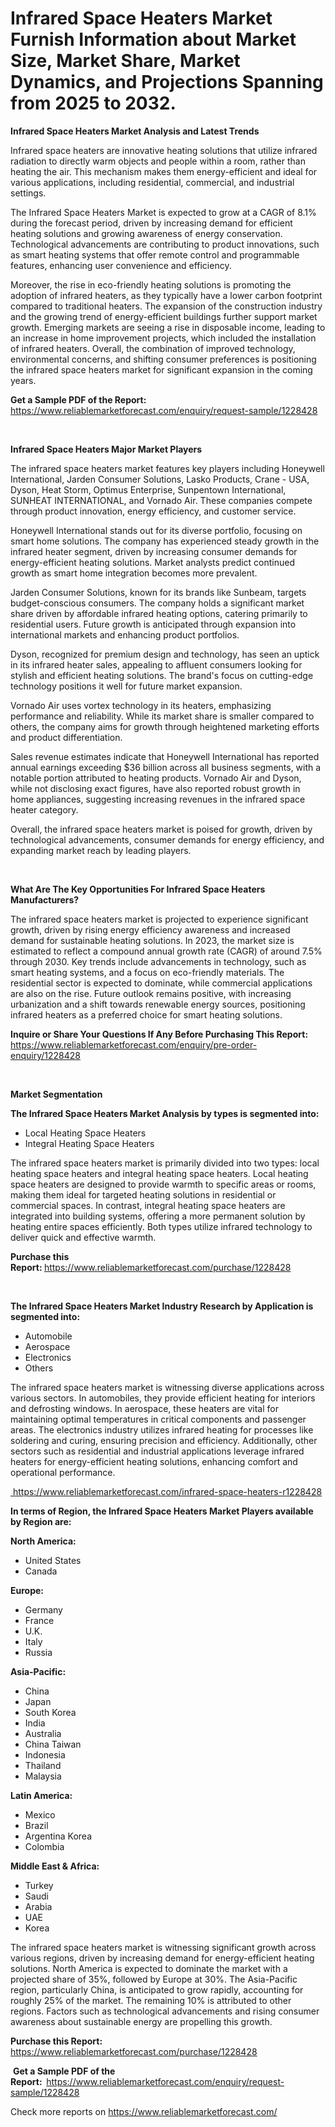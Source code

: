 <p><h1>Infrared Space Heaters Market Furnish Information about Market Size, Market Share, Market Dynamics, and Projections Spanning from 2025 to 2032.</h1></p><p><strong>Infrared Space Heaters Market Analysis and Latest Trends</strong></p>
<p><p>Infrared space heaters are innovative heating solutions that utilize infrared radiation to directly warm objects and people within a room, rather than heating the air. This mechanism makes them energy-efficient and ideal for various applications, including residential, commercial, and industrial settings. </p><p>The Infrared Space Heaters Market is expected to grow at a CAGR of 8.1% during the forecast period, driven by increasing demand for efficient heating solutions and growing awareness of energy conservation. Technological advancements are contributing to product innovations, such as smart heating systems that offer remote control and programmable features, enhancing user convenience and efficiency. </p><p>Moreover, the rise in eco-friendly heating solutions is promoting the adoption of infrared heaters, as they typically have a lower carbon footprint compared to traditional heaters. The expansion of the construction industry and the growing trend of energy-efficient buildings further support market growth. Emerging markets are seeing a rise in disposable income, leading to an increase in home improvement projects, which included the installation of infrared heaters. Overall, the combination of improved technology, environmental concerns, and shifting consumer preferences is positioning the infrared space heaters market for significant expansion in the coming years.</p></p>
<p><strong>Get a Sample PDF of the Report:&nbsp;</strong> <a href="https://www.reliablemarketforecast.com/enquiry/request-sample/1228428?utm_campaign=2932&utm_medium=2&utm_source=Github&utm_content=ia&utm_term=09042025&utm_id=infrared-space-heaters">https://www.reliablemarketforecast.com/enquiry/request-sample/1228428</a></p>
<p>&nbsp;</p>
<p><strong>Infrared Space Heaters Major Market Players</strong></p>
<p><p>The infrared space heaters market features key players including Honeywell International, Jarden Consumer Solutions, Lasko Products, Crane - USA, Dyson, Heat Storm, Optimus Enterprise, Sunpentown International, SUNHEAT INTERNATIONAL, and Vornado Air. These companies compete through product innovation, energy efficiency, and customer service.</p><p>Honeywell International stands out for its diverse portfolio, focusing on smart home solutions. The company has experienced steady growth in the infrared heater segment, driven by increasing consumer demands for energy-efficient heating solutions. Market analysts predict continued growth as smart home integration becomes more prevalent.</p><p>Jarden Consumer Solutions, known for its brands like Sunbeam, targets budget-conscious consumers. The company holds a significant market share driven by affordable infrared heating options, catering primarily to residential users. Future growth is anticipated through expansion into international markets and enhancing product portfolios.</p><p>Dyson, recognized for premium design and technology, has seen an uptick in its infrared heater sales, appealing to affluent consumers looking for stylish and efficient heating solutions. The brand's focus on cutting-edge technology positions it well for future market expansion.</p><p>Vornado Air uses vortex technology in its heaters, emphasizing performance and reliability. While its market share is smaller compared to others, the company aims for growth through heightened marketing efforts and product differentiation.</p><p>Sales revenue estimates indicate that Honeywell International has reported annual earnings exceeding $36 billion across all business segments, with a notable portion attributed to heating products. Vornado Air and Dyson, while not disclosing exact figures, have also reported robust growth in home appliances, suggesting increasing revenues in the infrared space heater category.</p><p>Overall, the infrared space heaters market is poised for growth, driven by technological advancements, consumer demands for energy efficiency, and expanding market reach by leading players.</p></p>
<p>&nbsp;</p>
<p><strong>What Are The Key Opportunities For Infrared Space Heaters Manufacturers?</strong></p>
<p><p>The infrared space heaters market is projected to experience significant growth, driven by rising energy efficiency awareness and increased demand for sustainable heating solutions. In 2023, the market size is estimated to reflect a compound annual growth rate (CAGR) of around 7.5% through 2030. Key trends include advancements in technology, such as smart heating systems, and a focus on eco-friendly materials. The residential sector is expected to dominate, while commercial applications are also on the rise. Future outlook remains positive, with increasing urbanization and a shift towards renewable energy sources, positioning infrared heaters as a preferred choice for smart heating solutions.</p></p>
<p><strong>Inquire or Share Your Questions If Any Before Purchasing This Report:</strong> <a href="https://www.reliablemarketforecast.com/enquiry/pre-order-enquiry/1228428?utm_campaign=2932&utm_medium=2&utm_source=Github&utm_content=ia&utm_term=09042025&utm_id=infrared-space-heaters">https://www.reliablemarketforecast.com/enquiry/pre-order-enquiry/1228428</a></p>
<p>&nbsp;</p>
<p><strong>Market Segmentation</strong></p>
<p><strong>The Infrared Space Heaters Market Analysis by types is segmented into:</strong></p>
<p><ul><li>Local Heating Space Heaters</li><li>Integral Heating Space Heaters</li></ul></p>
<p><p>The infrared space heaters market is primarily divided into two types: local heating space heaters and integral heating space heaters. Local heating space heaters are designed to provide warmth to specific areas or rooms, making them ideal for targeted heating solutions in residential or commercial spaces. In contrast, integral heating space heaters are integrated into building systems, offering a more permanent solution by heating entire spaces efficiently. Both types utilize infrared technology to deliver quick and effective warmth.</p></p>
<p><strong>Purchase this Report:&nbsp;</strong><a href="https://www.reliablemarketforecast.com/purchase/1228428?utm_campaign=2932&utm_medium=2&utm_source=Github&utm_content=ia&utm_term=09042025&utm_id=infrared-space-heaters">https://www.reliablemarketforecast.com/purchase/1228428</a></p>
<p>&nbsp;</p>
<p><strong>The Infrared Space Heaters Market Industry Research by Application is segmented into:</strong></p>
<p><ul><li>Automobile</li><li>Aerospace</li><li>Electronics</li><li>Others</li></ul></p>
<p><p>The infrared space heaters market is witnessing diverse applications across various sectors. In automobiles, they provide efficient heating for interiors and defrosting windows. In aerospace, these heaters are vital for maintaining optimal temperatures in critical components and passenger areas. The electronics industry utilizes infrared heating for processes like soldering and curing, ensuring precision and efficiency. Additionally, other sectors such as residential and industrial applications leverage infrared heaters for energy-efficient heating solutions, enhancing comfort and operational performance.</p></p>
<p><a href="https://www.reliablemarketforecast.com/infrared-space-heaters-r1228428?utm_campaign=2932&utm_medium=2&utm_source=Github&utm_content=ia&utm_term=09042025&utm_id=infrared-space-heaters">&nbsp;https://www.reliablemarketforecast.com/infrared-space-heaters-r1228428</a></p>
<p><strong>In terms of Region, the Infrared Space Heaters Market Players available by Region are:</strong></p>
<p>
    <p> <strong> North America: </strong>
        <ul>
            <li>United States</li>
            <li>Canada</li>
        </ul>
        </p> 
    <p> <strong> Europe: </strong>
        <ul>
            <li>Germany</li>
            <li>France</li>
            <li>U.K.</li>
            <li>Italy</li>
            <li>Russia</li>
        </ul>
        </p> 
    <p> <strong> Asia-Pacific: </strong>
        <ul>
            <li>China</li>
            <li>Japan</li>
            <li>South Korea</li>
            <li>India</li>
            <li>Australia</li>
            <li>China Taiwan</li>
            <li>Indonesia</li>
            <li>Thailand</li>
            <li>Malaysia</li>
        </ul>
        </p> 
    <p> <strong> Latin America: </strong>
        <ul>
            <li>Mexico</li>
            <li>Brazil</li>
            <li>Argentina Korea</li>
            <li>Colombia</li>
        </ul>
        </p> 
    <p> <strong> Middle East & Africa: </strong>
        <ul>
            <li>Turkey</li>
            <li>Saudi</li>
            <li>Arabia</li>
            <li>UAE</li>
            <li>Korea</li>
        </ul>
    </p>
    </p>
<p><p>The infrared space heaters market is witnessing significant growth across various regions, driven by increasing demand for energy-efficient heating solutions. North America is expected to dominate the market with a projected share of 35%, followed by Europe at 30%. The Asia-Pacific region, particularly China, is anticipated to grow rapidly, accounting for roughly 25% of the market. The remaining 10% is attributed to other regions. Factors such as technological advancements and rising consumer awareness about sustainable energy are propelling this growth.</p></p>
<p><strong>Purchase this Report: </strong><a href="https://www.reliablemarketforecast.com/purchase/1228428?utm_campaign=2932&utm_medium=2&utm_source=Github&utm_content=ia&utm_term=09042025&utm_id=infrared-space-heaters">https://www.reliablemarketforecast.com/purchase/1228428</a></p>
<p>&nbsp;<strong>Get a Sample PDF of the Report:&nbsp;&nbsp;</strong><a href="https://www.reliablemarketforecast.com/enquiry/request-sample/1228428?utm_campaign=2932&utm_medium=2&utm_source=Github&utm_content=ia&utm_term=09042025&utm_id=infrared-space-heaters">https://www.reliablemarketforecast.com/enquiry/request-sample/1228428</a></p>
<p><strong></strong></p>
<p>Check more reports on <a href="https://www.reliablemarketforecast.com/?utm_campaign=2932&utm_medium=2&utm_source=Github&utm_content=ia&utm_term=09042025&utm_id=infrared-space-heaters">https://www.reliablemarketforecast.com/</a></p>